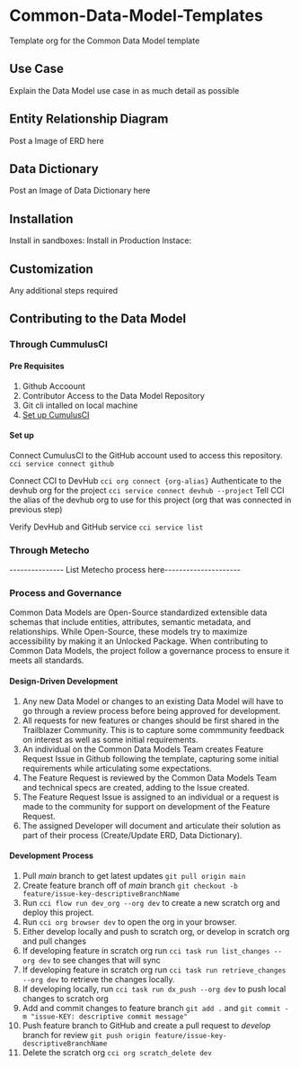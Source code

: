 # Common-Data-Model-Templates
Template org for the Common Data Model template


## Use Case
Explain the Data Model use case in as much detail as possible
## Entity Relationship Diagram
Post a Image of ERD here
## Data Dictionary 
Post an Image of Data Dictionary here
## Installation
Install in sandboxes:
Install in Production Instace: 
## Customization
Any additional steps required
## Contributing to the Data Model

### Through CummulusCI
#### Pre Requisites 
1. Github Accoount
2. Contributor Access to the Data Model Repository
3. Git cli intalled on local machine
4. [Set up CumulusCI](https://cumulusci.readthedocs.io/en/latest/get-started.html)

#### Set up
Connect CumulusCI to the GitHub account used to access this repository.
`cci service connect github`

Connect CCI to DevHub
`cci org connect {org-alias}` Authenticate to the devhub org for the project 
`cci service connect devhub --project` Tell CCI the alias of the devhub org to use for this project (org that was connected in previous step)

Verify DevHub and GitHub service
`cci service list`

### Through Metecho

--------------- List Metecho process here---------------------

### Process and Governance 

Common Data Models are Open-Source standardized extensible data schemas that include entities, attributes, semantic metadata, and relationships. While Open-Source, these models try to maximize accessibility by making it an Unlocked Package. When contributing to Common Data Models, the project follow a governance process to ensure it meets all standards.

#### Design-Driven Development
1. Any new Data Model or changes to an existing Data Model will have to go through a review process before being approved for development. 
1. All requests for new features or changes should be first shared in the Trailblazer Community. This is to capture some commmunity feedback on interest as well as some initial requirements.
1. An individual on the Common Data Models Team creates Feature Request Issue in Github following the template, capturing some initial requirements while articulating some expectations.
1. The Feature Request is reviewed by the Common Data Models Team and technical specs are created, adding to the Issue created.
1. The Feature Request Issue is assigned to an individual or a request is made to the community for support on development of the Feature Request.
1. The assigned Developer will document and articulate their solution as part of their process (Create/Update ERD, Data Dictionary).
 #### Development Process
1. Pull *main* branch to get latest updates `git pull origin main`
1. Create feature branch off of *main* branch `git checkout -b feature/issue-key-descriptiveBranchName`
1. Run `cci flow run dev_org --org dev` to create a new scratch org and deploy this project.
1. Run `cci org browser dev` to open the org in your browser.
1. Either develop locally and push to scratch org, or develop in scratch org and pull changes
1. If developing feature in scratch org run `cci task run list_changes --org dev` to see changes that will sync
1. If developing feature in scratch org run `cci task run retrieve_changes --org dev` to retrieve the changes locally.
1. If developing locally, run `cci task run dx_push --org dev` to push local changes to scratch org
1. Add and commit changes to feature branch `git add .` and `git commit -m "issue-KEY: descriptive commit message"`
1. Push feature branch to GitHub and create a pull request to *develop* branch for review `git push origin feature/issue-key-descriptiveBranchName`
1. Delete the scratch org `cci org scratch_delete dev`





